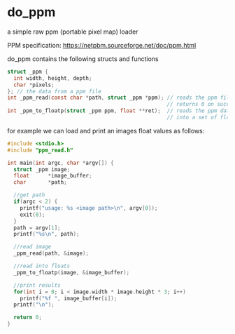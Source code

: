 # do_ppm
a simple raw ppm (portable pixel map) loader

PPM specification:
  https://netpbm.sourceforge.net/doc/ppm.html

do_ppm contains the following structs and functions
```C
struct _ppm {
  int width, height, depth;
  char *pixels;
}; // the data from a ppm file
int _ppm_read(const char *path, struct _ppm *ppm); // reads the ppm file at path into <ppm>
                                                   // returns 0 on success and returns < 0 on fail
int _ppm_to_floatp(struct _ppm ppm, float **ret);  // reads the ppm data from whatever depth it is in
                                                   // into a set of floats between 0, and 1
```

for example we can load and print an images float values as follows:
```C
#include <stdio.h>
#include "ppm_read.h"

int main(int argc, char *argv[]) {
  struct _ppm image;
  float      *image_buffer;
  char       *path;

  //get path
  if(argc < 2) {
    printf("usage: %s <image path>\n", argv[0]);
    exit(0);
  }
  path = argv[1];
  printf("%s\n", path);

  //read image
  _ppm_read(path, &image);

  //read into floats
  _ppm_to_floatp(image, &image_buffer);

  //print results
  for(int i = 0; i < image.width * image.height * 3; i++)
    printf("%f ", image_buffer[i]);
  printf("\n");

  return 0;
}
```













